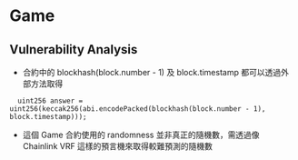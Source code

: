 # Game

## Vulnerability Analysis

- 合約中的 blockhash(block.number - 1) 及 block.timestamp 都可以透過外部方法取得

```
  uint256 answer = uint256(keccak256(abi.encodePacked(blockhash(block.number - 1), block.timestamp)));
```

- 這個 Game 合約使用的 randomness 並非真正的隨機數，需透過像 Chainlink VRF 這樣的預言機來取得較難預測的隨機數
